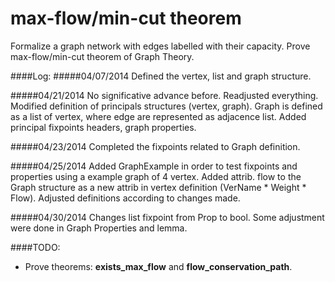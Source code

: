 max-flow/min-cut theorem
============

Formalize a graph network with edges labelled with their capacity.
Prove max-flow/min-cut theorem of Graph Theory.

####Log:
#####04/07/2014 
Defined the vertex, list and graph structure. 

#####04/21/2014 
No significative advance before. Readjusted everything.
Modified definition of principals structures (vertex, graph). Graph is defined as a list of vertex, where edge are represented as adjacence list. Added principal fixpoints headers, graph properties.

#####04/23/2014 
Completed the fixpoints related to Graph definition.

#####04/25/2014 
Added GraphExample in order to test fixpoints and properties using a example graph of 4 vertex.  Added attrib. flow to the Graph structure as a new attrib in vertex definition (VerName * Weight * Flow). Adjusted definitions according to changes made.

#####04/30/2014 
Changes list fixpoint from Prop to bool. Some adjustment were done in Graph Properties and lemma.

####TODO:
 * Prove theorems: **exists_max_flow** and **flow_conservation_path**.
